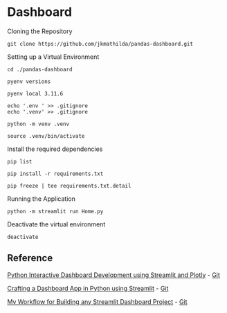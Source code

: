 # Dashboard

Cloning the Repository

    git clone https://github.com/jkmathilda/pandas-dashboard.git

Setting up a Virtual Environment

    cd ./pandas-dashboard

    pyenv versions

    pyenv local 3.11.6

    echo '.env ' >> .gitignore
    echo '.venv' >> .gitignore

    python -m venv .venv

    source .venv/bin/activate

Install the required dependencies

    pip list
    
    pip install -r requirements.txt
    
    pip freeze | tee requirements.txt.detail

Running the Application

    python -m streamlit run Home.py

Deactivate the virtual environment

    deactivate


## Reference

[Python Interactive Dashboard Development using Streamlit and Plotly](https://www.youtube.com/watch?v=7yAw1nPareM) -   [Git](https://github.com/AbhisheakSaraswat/PythonStreamlit)

[Crafting a Dashboard App in Python using Streamlit](https://www.youtube.com/watch?v=asFqpMDSPdM) -   [Git](https://github.com/dataprofessor/population-dashboard)

[My Workflow for Building any Streamlit Dashboard Project](https://www.youtube.com/watch?v=yg0Y7w4AHhw)  -  [Git](https://github.com/andfanilo/social-media-tutorials/tree/master/20230816-stdashboard)

